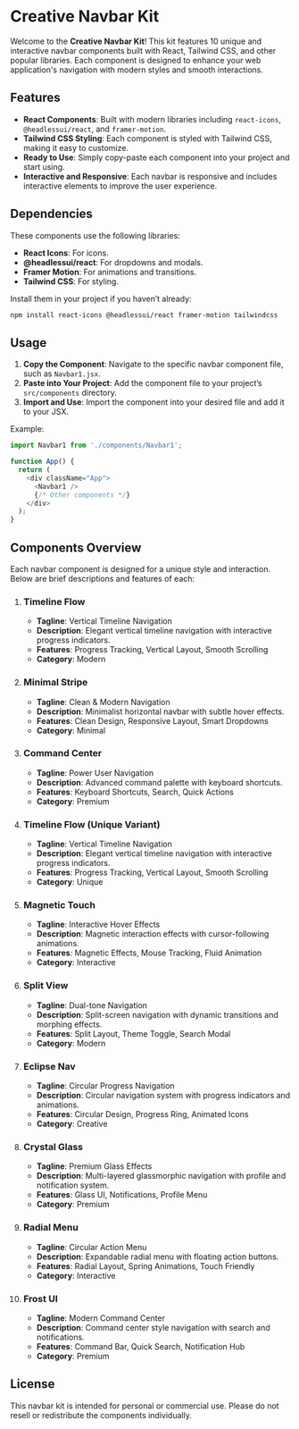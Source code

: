 
# Creative Navbar Kit

Welcome to the **Creative Navbar Kit**! This kit features 10 unique and interactive navbar components built with React, Tailwind CSS, and other popular libraries. Each component is designed to enhance your web application's navigation with modern styles and smooth interactions.

## Features
- **React Components**: Built with modern libraries including `react-icons`, `@headlessui/react`, and `framer-motion`.
- **Tailwind CSS Styling**: Each component is styled with Tailwind CSS, making it easy to customize.
- **Ready to Use**: Simply copy-paste each component into your project and start using.
- **Interactive and Responsive**: Each navbar is responsive and includes interactive elements to improve the user experience.

## Dependencies
These components use the following libraries:
- **React Icons**: For icons.
- **@headlessui/react**: For dropdowns and modals.
- **Framer Motion**: For animations and transitions.
- **Tailwind CSS**: For styling.

Install them in your project if you haven’t already:
```bash
npm install react-icons @headlessui/react framer-motion tailwindcss
```

## Usage
1. **Copy the Component**: Navigate to the specific navbar component file, such as `Navbar1.jsx`.
2. **Paste into Your Project**: Add the component file to your project’s `src/components` directory.
3. **Import and Use**: Import the component into your desired file and add it to your JSX.

Example:
```javascript
import Navbar1 from './components/Navbar1';

function App() {
  return (
    <div className="App">
      <Navbar1 />
      {/* Other components */}
    </div>
  );
}
```

## Components Overview
Each navbar component is designed for a unique style and interaction. Below are brief descriptions and features of each:

1. ### Timeline Flow
   - **Tagline**: Vertical Timeline Navigation
   - **Description**: Elegant vertical timeline navigation with interactive progress indicators.
   - **Features**: Progress Tracking, Vertical Layout, Smooth Scrolling
   - **Category**: Modern

2. ### Minimal Stripe
   - **Tagline**: Clean & Modern Navigation
   - **Description**: Minimalist horizontal navbar with subtle hover effects.
   - **Features**: Clean Design, Responsive Layout, Smart Dropdowns
   - **Category**: Minimal

3. ### Command Center
   - **Tagline**: Power User Navigation
   - **Description**: Advanced command palette with keyboard shortcuts.
   - **Features**: Keyboard Shortcuts, Search, Quick Actions
   - **Category**: Premium

4. ### Timeline Flow (Unique Variant)
   - **Tagline**: Vertical Timeline Navigation
   - **Description**: Elegant vertical timeline navigation with interactive progress indicators.
   - **Features**: Progress Tracking, Vertical Layout, Smooth Scrolling
   - **Category**: Unique

5. ### Magnetic Touch
   - **Tagline**: Interactive Hover Effects
   - **Description**: Magnetic interaction effects with cursor-following animations.
   - **Features**: Magnetic Effects, Mouse Tracking, Fluid Animation
   - **Category**: Interactive

6. ### Split View
   - **Tagline**: Dual-tone Navigation
   - **Description**: Split-screen navigation with dynamic transitions and morphing effects.
   - **Features**: Split Layout, Theme Toggle, Search Modal
   - **Category**: Modern

7. ### Eclipse Nav
   - **Tagline**: Circular Progress Navigation
   - **Description**: Circular navigation system with progress indicators and animations.
   - **Features**: Circular Design, Progress Ring, Animated Icons
   - **Category**: Creative

8. ### Crystal Glass
   - **Tagline**: Premium Glass Effects
   - **Description**: Multi-layered glassmorphic navigation with profile and notification system.
   - **Features**: Glass UI, Notifications, Profile Menu
   - **Category**: Premium

9. ### Radial Menu
   - **Tagline**: Circular Action Menu
   - **Description**: Expandable radial menu with floating action buttons.
   - **Features**: Radial Layout, Spring Animations, Touch Friendly
   - **Category**: Interactive

10. ### Frost UI
    - **Tagline**: Modern Command Center
    - **Description**: Command center style navigation with search and notifications.
    - **Features**: Command Bar, Quick Search, Notification Hub
    - **Category**: Premium

## License
This navbar kit is intended for personal or commercial use. Please do not resell or redistribute the components individually.
